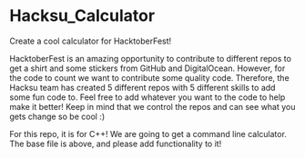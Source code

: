 # Hacksu_Calculator
Create a cool calculator for HacktoberFest! 

HacktoberFest is an amazing opportunity to contribute to different repos to get a shirt and some stickers from GitHub and DigitalOcean. However, for the code to count we want to contribute some quality code. Therefore, the Hacksu team has created 5 different repos with 5 different skills to add some fun code to. Feel free to add whatever you want to the code to help make it better! Keep in mind that we control the repos and can see what you gets change so be cool :)


For this repo, it is for C++! We are going to get a command line calculator. The base file is above, and please add functionality to it!
